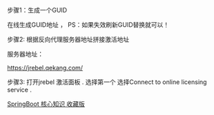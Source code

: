 

步骤1：生成一个GUID

在线生成GUID地址 ， PS：如果失效刷新GUID替换就可以！

步骤2: 根据反向代理服务器地址拼接激活地址

服务器地址：

https://jrebel.qekang.com/

步骤3: 打开jrebel 激活面板 . 选择第一个  选择Connect to online licensing service .



[SpringBoot 核心知识 收藏版](https://blog.csdn.net/crazymakercircle/article/details/109354941?spm=1001.2014.3001.5501)